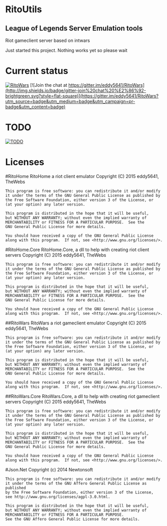 RitoUtils
=========
## League of Legends Server Emulation tools

Riot gameclient server based on intwars

Just started this project. Nothing works yet so please wait

Current status
==============
[![RitoWars](https://img.shields.io/badge/Sandbox-InDev-lightgrey.svg?style=flat-square)](https://github.com/eddy5641/RitoWars)
[![Join the chat at https://gitter.im/eddy5641/RitoWars](http://img.shields.io/badge/gitter-join%20chat%20%E2%86%92-brightgreen.svg?style=flat-square)](https://gitter.im/eddy5641/RitoWars?utm_source=badge&utm_medium=badge&utm_campaign=pr-badge&utm_content=badge)

TODO
====
[![TODO](https://img.shields.io/badge/todo.svg?style=flat-square)](hhttps://github.com/eddy5641/RitoUtils/blob/master/TODO.md)

Licenses
========
#RitoHome
    RitoHome a riot client emulator
    Copyright (C) 2015  eddy5641, TheWebs

    This program is free software: you can redistribute it and/or modify
    it under the terms of the GNU General Public License as published by
    the Free Software Foundation, either version 3 of the License, or
    (at your option) any later version.

    This program is distributed in the hope that it will be useful,
    but WITHOUT ANY WARRANTY; without even the implied warranty of
    MERCHANTABILITY or FITNESS FOR A PARTICULAR PURPOSE.  See the
    GNU General Public License for more details.

    You should have received a copy of the GNU General Public License
    along with this program.  If not, see <http://www.gnu.org/licenses/>.
#RitoHome.Core
    RitoHome.Core, a dll to help with creating riot client servers
    Copyright (C) 2015  eddy5641, TheWebs

    This program is free software: you can redistribute it and/or modify
    it under the terms of the GNU General Public License as published by
    the Free Software Foundation, either version 3 of the License, or
    (at your option) any later version.

    This program is distributed in the hope that it will be useful,
    but WITHOUT ANY WARRANTY; without even the implied warranty of
    MERCHANTABILITY or FITNESS FOR A PARTICULAR PURPOSE.  See the
    GNU General Public License for more details.

    You should have received a copy of the GNU General Public License
    along with this program.  If not, see <http://www.gnu.org/licenses/>.
##RitoWars
    RitoWars a riot gameclient emulator
    Copyright (C) 2015  eddy5641, TheWebs

    This program is free software: you can redistribute it and/or modify
    it under the terms of the GNU General Public License as published by
    the Free Software Foundation, either version 3 of the License, or
    (at your option) any later version.

    This program is distributed in the hope that it will be useful,
    but WITHOUT ANY WARRANTY; without even the implied warranty of
    MERCHANTABILITY or FITNESS FOR A PARTICULAR PURPOSE.  See the
    GNU General Public License for more details.

    You should have received a copy of the GNU General Public License
    along with this program.  If not, see <http://www.gnu.org/licenses/>.
    
##RitoWars.Core
    RitoWars.Core, a dll to help with creating riot gameclient servers
    Copyright (C) 2015  eddy5641, TheWebs

    This program is free software: you can redistribute it and/or modify
    it under the terms of the GNU General Public License as published by
    the Free Software Foundation, either version 3 of the License, or
    (at your option) any later version.

    This program is distributed in the hope that it will be useful,
    but WITHOUT ANY WARRANTY; without even the implied warranty of
    MERCHANTABILITY or FITNESS FOR A PARTICULAR PURPOSE.  See the
    GNU General Public License for more details.

    You should have received a copy of the GNU General Public License
    along with this program.  If not, see <http://www.gnu.org/licenses/>.
#Json.Net
    Copyright (c) 2014 Newtonsoft
    
    This program is free software: you can redistribute it and/or modify
    it under the terms of the GNU Affero General Public License as published
    by the Free Software Foundation, either version 3 of the License, 
    see http://www.gnu.org/licenses/agpl-3.0.html.
    
    This program is distributed in the hope that it will be useful, 
    but WITHOUT ANY WARRANTY; without even the implied warranty of 
    MERCHANTABILITY or FITNESS FOR A PARTICULAR PURPOSE. 
    See the GNU Affero General Public License for more details.
